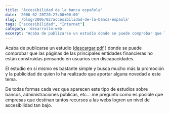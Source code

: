 ```yaml
---
title: "Accesibilidad de la banca española"
date: '2006-02-20T20:27:00+00:00'
slug: '/blog/2006/02/accesibilidad-de-la-banca-espaola'
tags: ["accesibilidad", "Internet"]
category: 'desarrollo-web'
excerpt: "Acaba de publicarse un estudio donde se puede comprobar que las páginas de las principales entidades financieras no están construidas pensando en usuarios con discapacidades."
---
```

Acaba de publicarse un estudio ([descargar pdf](http://www.adesis.com/prensa/docs/Analisis_Entidades_Financieras.pdf) ) donde se puede comprobar que las páginas de las principales entidades financieras no están construidas pensando en usuarios con discapacidades.

El estudio en sí mismo es bastante simple y busca mucho más la promoción y la publicidad de quien lo ha realizado que aportar alguna novedad a este tema.

De todas formas cada vez que aparecen este tipo de estudios sobre bancos, administraciones públicas, etc… me pregunto como es posible que empresas que destinan tantos recursos a las webs logren un nivel de accesibilidad tan bajo.
